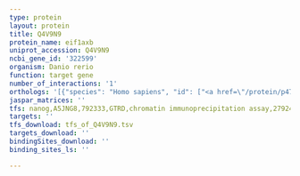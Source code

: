 ```yaml
---
type: protein
layout: protein
title: Q4V9N9
protein_name: eif1axb
uniprot_accession: Q4V9N9
ncbi_gene_id: '322599'
organism: Danio rerio
function: target gene
number_of_interactions: '1'
orthologs: '[{"species": "Homo sapiens", "id": ["<a href=\"/protein/p47813\">P47813</a>", "<a href=\"/protein/o14602\">O14602</a>"]}, {"species": "Mus musculus", "id": ["<a href=\"/protein/q60872\">Q60872</a>", "<a href=\"/protein/q8bmj3\">Q8BMJ3</a>"]}, {"species": "Rattus norvegicus", "id": ["<a href=\"/protein/q6vv72\">Q6VV72</a>", "<a href=\"/protein/b5df60\">B5DF60</a>"]}, {"species": "Drosophila melanogaster", "id": ["<a href=\"/protein/q9vea1\">Q9VEA1</a>"]}, {"species": "Caenorhabditis elegans", "id": ["<a href=\"/protein/q9txu7\">Q9TXU7</a>"]}, {"species": "Saccharomyces cerevisiae", "id": ["<a href=\"/protein/p38912\">P38912</a>"]}]'
jaspar_matrices: ''
tfs: nanog,A5JNG8,792333,GTRD,chromatin immunoprecipitation assay,27924024%5Buid%5D,No
targets: ''
tfs_download: tfs_of_Q4V9N9.tsv
targets_download: ''
bindingSites_download: ''
binding_sites_ls: ''

---
```

